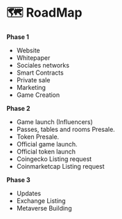 # 🗺 RoadMap

**Phase 1**

* Website
* Whitepaper
* Sociales networks
* Smart Contracts
* Private sale
* Marketing
* Game Creation

**Phase 2**

* Game launch (Influencers)
* Passes, tables and rooms Presale.
* Token Presale.
* Official game launch.
* Official token launch
* Coingecko Listing request
* Coinmarketcap Listing request

**Phase 3**

* Updates
* Exchange Listing
* Metaverse Building
